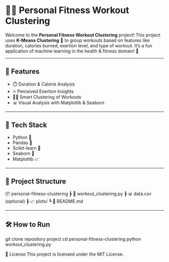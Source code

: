 # 🏋️‍♂️ Personal Fitness Workout Clustering

Welcome to the **Personal Fitness Workout Clustering** project! This project uses **K-Means Clustering** 🧠 to group workouts based on features like duration, calories burned, exertion level, and type of workout. It’s a fun application of machine learning in the health & fitness domain! 💪

---

## 🚀 Features
- ⏱️ Duration & Calorie Analysis
- 🔥 Perceived Exertion Insights
- 🧘‍♀️ Smart Clustering of Workouts
- 📊 Visual Analysis with Matplotlib & Seaborn

---

## 🧰 Tech Stack
- Python 🐍
- Pandas 🐼
- Scikit-learn 🤖
- Seaborn 🎨
- Matplotlib 📈

---

## 📁 Project Structure
📦 personal-fitness-clustering
┣ 📄 workout_clustering.py
┣ 📊 data.csv (optional)
┣ 📈 plots/
┗ 📘 README.md

---

## 🛠️ How to Run

git clone repository project
cd personal-fitness-clustering
python workout_clustering.py

📜 License
This project is licensed under the MIT License.
